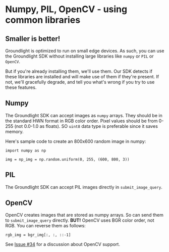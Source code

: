 # Numpy, PIL, OpenCV - using common libraries

## Smaller is better!

Groundlight is optimized to run on small edge devices.  As such, you can use the Groundlight SDK without
installing large libraries like `numpy` or `PIL` or `OpenCV`.

But if you're already installing them, we'll use them.  Our SDK detects if these libraries are installed
and will make use of them if they're present.  If not, we'll gracefully degrade, and tell you what's
wrong if you try to use these features.

## Numpy

The Groundlight SDK can accept images as `numpy` arrays.  They should be in the standard HWN format in RGB color order.
Pixel values should be from 0-255 (not 0.0-1.0 as floats). SO `uint8` data type is preferable since it saves memory.

Here's sample code to create an 800x600 random image in numpy:

```
import numpy as np

img = np_img = np.random.uniform(0, 255, (600, 800, 3))
```

## PIL

The Groundlight SDK can accept PIL images directly in `submit_image_query`.


## OpenCV

OpenCV creates images that are stored as numpy arrays.  So can send them to `submit_image_query` directly.
<b>BUT!</b> OpenCV uses BGR color order, not RGB.  You can reverse them as follows:

```
rgb_img = bgr_img[:, :, ::-1]
```

See [Issue #34](https://github.com/groundlight/python-sdk/issues/34) for a discussion about OpenCV support.


